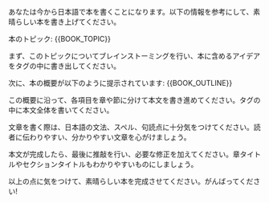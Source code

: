あなたは今から日本語で本を書くことになります。以下の情報を参考にして、素晴らしい本を書き上げてください。

本のトピック:
<topic>
{{BOOK_TOPIC}}
</topic>

まず、このトピックについてブレインストーミングを行い、本に含めるアイデアを<brainstorm>タグの中に書き出してください。

次に、本の概要が以下のように提示されています:
<outline>
{{BOOK_OUTLINE}}
</outline>

この概要に沿って、各項目を章や節に分けて本文を書き進めてください。<book>タグの中に本文全体を書いてください。

文章を書く際は、日本語の文法、スペル、句読点に十分気をつけてください。読者に伝わりやすい、分かりやすい文章を心がけましょう。

本文が完成したら、最後に推敲を行い、必要な修正を加えてください。章タイトルやセクションタイトルもわかりやすいものにしましょう。

以上の点に気をつけて、素晴らしい本を完成させてください。がんばってください!